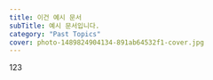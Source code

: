 ```yaml
---
title: 이건 예시 문서
subTitle: 예시 문서입니다.
category: "Past Topics"
cover: photo-1489824904134-891ab64532f1-cover.jpg
---
```

123
